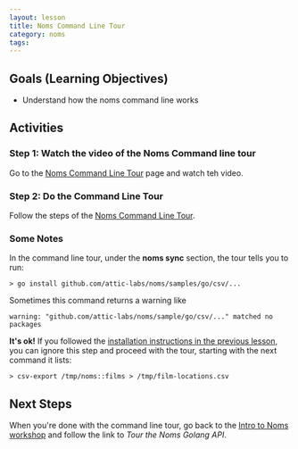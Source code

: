 ```yaml
---
layout: lesson
title: Noms Command Line Tour
category: noms
tags:
---
```


## Goals (Learning Objectives)

* Understand how the noms command line works

## Activities

### Step 1: Watch the video of the Noms Command line tour

Go to the [Noms Command Line Tour](https://github.com/attic-labs/noms/blob/master/doc/cli-tour.md) page and watch teh video.

### Step 2: Do the Command Line Tour

Follow the steps of the [Noms Command Line Tour](https://github.com/attic-labs/noms/blob/master/doc/cli-tour.md).

### Some Notes

In the command line tour, under the **noms sync** section, the tour tells you to run:

```
> go install github.com/attic-labs/noms/samples/go/csv/...
```

Sometimes this command returns a warning like

```
warning: "github.com/attic-labs/noms/sample/go/csv/..." matched no packages
```

**It's ok!** If you followed the [installation instructions in the previous lesson](../install-noms), you can ignore this step and proceed with the tour, starting with the next command it lists:

```
> csv-export /tmp/noms::films > /tmp/film-locations.csv
```

## Next Steps
When you're done with the command line tour, go back to the [Intro to Noms workshop](../../) and follow the link to _Tour the Noms Golang API_.
